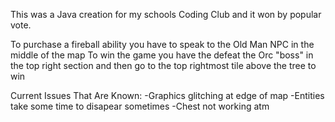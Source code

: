 This was a Java creation for my schools Coding Club and it won by popular vote.

To purchase a fireball ability you have to speak to the Old Man NPC in the middle of the map
To win the game you have the defeat the Orc "boss" in the top right section and then go to the top rightmost tile above the tree to win

Current Issues That Are Known:
-Graphics glitching at edge of map
-Entities take some time to disapear sometimes
-Chest not working atm
